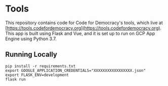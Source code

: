 # Tools

This repository contains code for Code for Democracy's tools, which live at [https://tools.codefordemocracy.org](https://tools.codefordemocracy.org). This app is built using Flask and Vue, and it is set up to run on GCP App Engine using Python 3.7.

## Running Locally

```
pip install -r requirements.txt
export GOOGLE_APPLICATION_CREDENTIALS="XXXXXXXXXXXXXXXXX.json"
export FLASK_ENV=development
flask run
```
